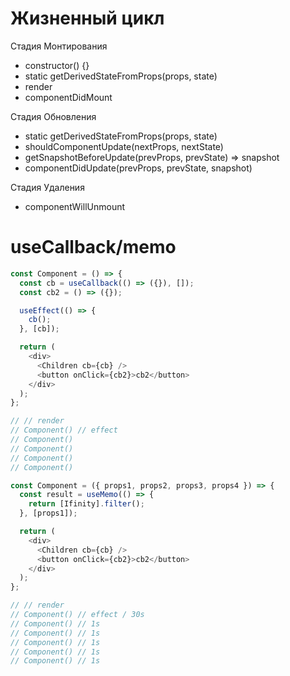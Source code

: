 # Жизненный цикл

Стадия Монтирования

- constructor() {}
- static getDerivedStateFromProps(props, state)
- render
- componentDidMount

Стадия Обновления

- static getDerivedStateFromProps(props, state)
- shouldComponentUpdate(nextProps, nextState)
- getSnapshotBeforeUpdate(prevProps, prevState) => snapshot
- componentDidUpdate(prevProps, prevState, snapshot)

Стадия Удаления

- componentWillUnmount

# useCallback/memo

```js
const Component = () => {
  const cb = useCallback(() => ({}), []);
  const cb2 = () => ({});

  useEffect(() => {
    cb();
  }, [cb]);

  return (
    <div>
      <Children cb={cb} />
      <button onClick={cb2}>cb2</button>
    </div>
  );
};

// // render
// Component() // effect
// Component()
// Component()
// Component()
// Component()
```

```js
const Component = ({ props1, props2, props3, props4 }) => {
  const result = useMemo(() => {
    return [Ifinity].filter();
  }, [props1]);

  return (
    <div>
      <Children cb={cb} />
      <button onClick={cb2}>cb2</button>
    </div>
  );
};

// // render
// Component() // effect / 30s
// Component() // 1s
// Component() // 1s
// Component() // 1s
// Component() // 1s
// Component() // 1s
```

